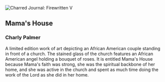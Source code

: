 <div class="artwork-of-the-day">
  <div class="container">
    <div class="img-wrapper">
      <img
        src="https://uploads4.wikiart.org/00319/images/charly-palmer/mama.jpg!Large.jpg"
        alt="Charred Journal: Firewritten V" />
    </div>
    <div class="artwork-detail">
      <div class="artwork-origin"> 
        <h2 class="artwork-name">Mama's House</h2>
        <h3 class="artist">
          Charly Palmer
        </h3>
      </div>
      <p class="description">
        <span class="artwork-description-text ng-binding" ng-bind-html="viewModel.ArtworkOfTheDay.Description | unsafe">A limited edition work of art depicting an African American couple standing in front of a church. The stained glass of the church features an African American angel holding a bouquet of roses. It is entitled Mama's House because Mama's faith was strong, she was the spiritual backbone of her home, and she was active in the church and spent as much time doing the work of the Lord as she did in her home.</span>
                        <div class="text-shadow-container ng-hide" ng-show="showShadow"></div>
      </p>
    </div>
  </div>

</div>
